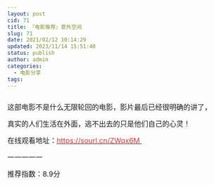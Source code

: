 ```yaml
---
layout: post
cid: 71
title: 『电影推荐』意外空间
slug: 71
date: 2021/02/12 10:14:29
updated: 2023/11/14 15:51:40
status: publish
author: admin
categories: 
  - 电影分享
tags: 
---
```



<div alt="潮男心博客 www.cnx0.com" >
				<p>
	<a class="pics" href="/upload/1/888552/images/20210211/20210211140030423042.jpg" rel="pics"><img src="http://www.aishoujizy.com/upload/1/888552/images/20210211/20210211140030423042.jpg" class="scrollLoading" data-url="/upload/1/888552/images/20210211/20210211140030423042.jpg" alt=""></a>  
</p>
<p>
	<span style="font-size:16px;">这部电影不是什么无限轮回的电影，影片最后已经很明确的讲了，</span> 
</p>
<p>
	<span style="font-size:16px;">真实的人们生活在外面，逃不出去的只是他们自己的心灵！&#160;</span> 
</p>
<p>
	<span style="font-size:16px;">在线观看地址：<a href="https://sourl.cn/ZWqx6M" target="_blank"><span style="color:#E53333;">https://sourl.cn/ZWqx6M&#160;</span></a></span> 
</p>
<p>
	<span style="font-size:16px;">一一一一一&#160;</span> 
</p>
<p>
	<span style="font-size:16px;">推荐指数：8.9分</span> 
</p>			</div>
			